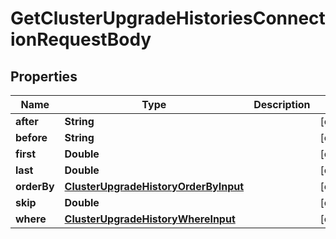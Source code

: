 

# GetClusterUpgradeHistoriesConnectionRequestBody


## Properties

Name | Type | Description | Notes
------------ | ------------- | ------------- | -------------
**after** | **String** |  |  [optional]
**before** | **String** |  |  [optional]
**first** | **Double** |  |  [optional]
**last** | **Double** |  |  [optional]
**orderBy** | [**ClusterUpgradeHistoryOrderByInput**](ClusterUpgradeHistoryOrderByInput.md) |  |  [optional]
**skip** | **Double** |  |  [optional]
**where** | [**ClusterUpgradeHistoryWhereInput**](ClusterUpgradeHistoryWhereInput.md) |  |  [optional]



